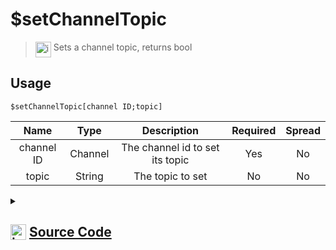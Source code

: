 # $setChannelTopic
> <img align="top" src="https://upload.wikimedia.org/wikipedia/commons/thumb/e/e4/Infobox_info_icon.svg/160px-Infobox_info_icon.svg.png?20150409153300" alt="image" width="25" height="auto"> Sets a channel topic, returns bool
## Usage
```
$setChannelTopic[channel ID;topic]
```
| Name | Type | Description | Required | Spread
| :---: | :---: | :---: | :---: | :---: |
channel ID | Channel | The channel id to set its topic | Yes | No
topic | String | The topic to set | No | No
<details>
<summary>
    
## <img align="top" src="https://cdn4.iconfinder.com/data/icons/iconsimple-logotypes/512/github-512.png" alt="image" width="25" height="auto">  [Source Code](https://github.com/tryforge/ForgeScript-V2/blob/main/src/native/setChannelTopic.ts)
    
</summary>
    
```ts
import { BaseChannel, TextChannel } from "discord.js"
import { ArgType, NativeFunction, Return } from "../structures"
import noop from "../functions/noop"

export default new NativeFunction({
    name: "$setChannelTopic",
    version: "1.0.0",
    description: "Sets a channel topic, returns bool",
    brackets: true,
    unwrap: true,
    args: [
        {
            name: "channel ID",
            description: "The channel id to set its topic",
            rest: false,
            check: (i: BaseChannel) => "setTopic" in i,
            type: ArgType.Channel,
            required: true,
        },
        {
            name: "topic",
            description: "The topic to set",
            rest: false,
            type: ArgType.String,
        },
    ],
    async execute(_, [channel, topic]) {
        return this.success(!!(await (channel as TextChannel).setTopic(topic || null).catch(noop)))
    },
})

```
    
</details>